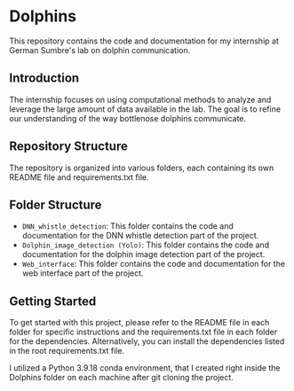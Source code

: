 # Dolphins

This repository contains the code and documentation for my internship at German Sumbre's lab on dolphin communication.

## Introduction

The internship focuses on using computational methods to analyze and leverage the large amount of data available in the lab. The goal is to refine our understanding of the way bottlenose dolphins communicate.

## Repository Structure

The repository is organized into various folders, each containing its own README file and requirements.txt file.

## Folder Structure

- `DNN_whistle_detection`: This folder contains the code and documentation for the DNN whistle detection part of the project.
- `Dolphin_image_detection (Yolo)`: This folder contains the code and documentation for the dolphin image detection part of the project.
- `Web_interface`: This folder contains the code and documentation for the web interface part of the project.

## Getting Started

To get started with this project, please refer to the README file in each folder for specific instructions and the requirements.txt file in each folder for the dependencies. Alternatively, you can install the dependencies listed in the root requirements.txt file.

I utilized a Python 3.9.18 conda environment, that I created right inside the Dolphins folder on each machine after git cloning the project.
